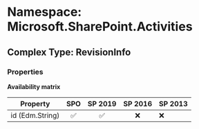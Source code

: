# Namespace: Microsoft.SharePoint.Activities

## Complex Type: RevisionInfo

### Properties

**Availability matrix**

Property | SPO | SP 2019 | SP 2016 | SP 2013
----------|:---:|:-------:|:-------:|:-------
id (Edm.String) | ✅ | ✅ | ❌ | ❌